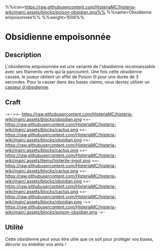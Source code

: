 %%icon=https://raw.githubusercontent.com/HisteriaMC/histeria-wiki/main/.assets/blocks/poison-obsidian.png%%
%%name=Obsidienne empoisonnée%%
%%weight=1006%%

# Obsidienne empoisonnée

## Description 
L'obsidienne empoisonnée est une variante de l'obsidienne reconnaissable avec ses filaments verts qui la parcourent. Une fois cette obsidienne cassée, le joueur obtient un effet de Poison III pour une durée de 3 secondes. Pour la casser dans des bases claims, vous devrez utiliser un [casseur d'obsidienne](https://histeria.fr/wiki/objets/obsidian-breaker).

## Craft
-=-
 ==- https://raw.githubusercontent.com/HisteriaMC/histeria-wiki/main/.assets/blocks/obsidian.png
 ==- https://raw.githubusercontent.com/HisteriaMC/histeria-wiki/main/.assets/blocks/cactus.png
 ==- https://raw.githubusercontent.com/HisteriaMC/histeria-wiki/main/.assets/blocks/obsidian.png
 ==- https://raw.githubusercontent.com/HisteriaMC/histeria-wiki/main/.assets/blocks/cactus.png
 ==- https://raw.githubusercontent.com/HisteriaMC/histeria-wiki/main/.assets/items/histerite-ingot.png
 ==- https://raw.githubusercontent.com/HisteriaMC/histeria-wiki/main/.assets/blocks/cactus.png
 ==- https://raw.githubusercontent.com/HisteriaMC/histeria-wiki/main/.assets/blocks/obsidian.png
 ==- https://raw.githubusercontent.com/HisteriaMC/histeria-wiki/main/.assets/blocks/cactus.png
 ==- https://raw.githubusercontent.com/HisteriaMC/histeria-wiki/main/.assets/blocks/obsidian.png
 -== https://raw.githubusercontent.com/HisteriaMC/histeria-wiki/main/.assets/blocks/poison-obsidian.png
-=-

## Utilité 
Cette obsidienne peut vous être utile que ce soit pour protéger vos bases, décorer ou embêter vos amis !
